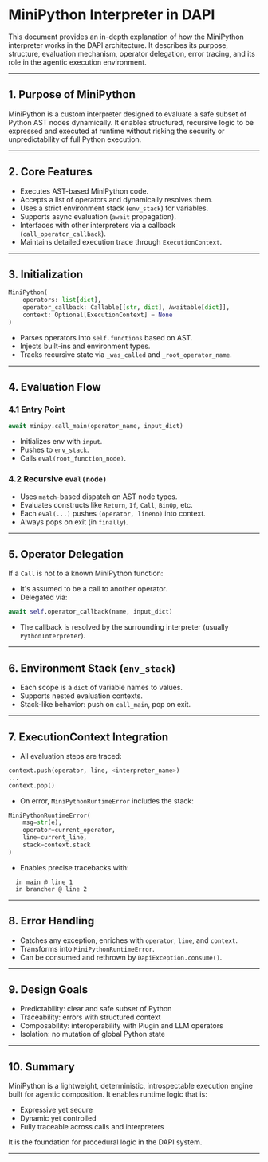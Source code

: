 
# MiniPython Interpreter in DAPI

This document provides an in-depth explanation of how the MiniPython interpreter works in the DAPI architecture. It describes its purpose, structure, evaluation mechanism, operator delegation, error tracing, and its role in the agentic execution environment.

---

## 1. Purpose of MiniPython

MiniPython is a custom interpreter designed to evaluate a safe subset of Python AST nodes dynamically. It enables structured, recursive logic to be expressed and executed at runtime without risking the security or unpredictability of full Python execution.

---

## 2. Core Features

- Executes AST-based MiniPython code.
- Accepts a list of operators and dynamically resolves them.
- Uses a strict environment stack (`env_stack`) for variables.
- Supports async evaluation (`await` propagation).
- Interfaces with other interpreters via a callback (`call_operator_callback`).
- Maintains detailed execution trace through `ExecutionContext`.

---

## 3. Initialization

```python
MiniPython(
    operators: list[dict],
    operator_callback: Callable[[str, dict], Awaitable[dict]],
    context: Optional[ExecutionContext] = None
)
```

- Parses operators into `self.functions` based on AST.
- Injects built-ins and environment types.
- Tracks recursive state via `_was_called` and `_root_operator_name`.

---

## 4. Evaluation Flow

### 4.1 Entry Point

```python
await minipy.call_main(operator_name, input_dict)
```

- Initializes env with `input`.
- Pushes to `env_stack`.
- Calls `eval(root_function_node)`.

### 4.2 Recursive `eval(node)`

- Uses `match`-based dispatch on AST node types.
- Evaluates constructs like `Return`, `If`, `Call`, `BinOp`, etc.
- Each `eval(...)` pushes `(operator, lineno)` into context.
- Always pops on exit (in `finally`).

---

## 5. Operator Delegation

If a `Call` is not to a known MiniPython function:

- It's assumed to be a call to another operator.
- Delegated via:

```python
await self.operator_callback(name, input_dict)
```

- The callback is resolved by the surrounding interpreter (usually `PythonInterpreter`).

---

## 6. Environment Stack (`env_stack`)

- Each scope is a `dict` of variable names to values.
- Supports nested evaluation contexts.
- Stack-like behavior: push on `call_main`, pop on exit.

---

## 7. ExecutionContext Integration

- All evaluation steps are traced:

```python
context.push(operator, line, <interpreter_name>)
...
context.pop()
```

- On error, `MiniPythonRuntimeError` includes the stack:

```python
MiniPythonRuntimeError(
    msg=str(e),
    operator=current_operator,
    line=current_line,
    stack=context.stack
)
```

- Enables precise tracebacks with:

```
  in main @ line 1
  in brancher @ line 2
```

---

## 8. Error Handling

- Catches any exception, enriches with `operator`, `line`, and `context`.
- Transforms into `MiniPythonRuntimeError`.
- Can be consumed and rethrown by `DapiException.consume()`.

---

## 9. Design Goals

- Predictability: clear and safe subset of Python
- Traceability: errors with structured context
- Composability: interoperability with Plugin and LLM operators
- Isolation: no mutation of global Python state

---

## 10. Summary

MiniPython is a lightweight, deterministic, introspectable execution engine built for agentic composition. It enables runtime logic that is:

- Expressive yet secure
- Dynamic yet controlled
- Fully traceable across calls and interpreters

It is the foundation for procedural logic in the DAPI system.

---
